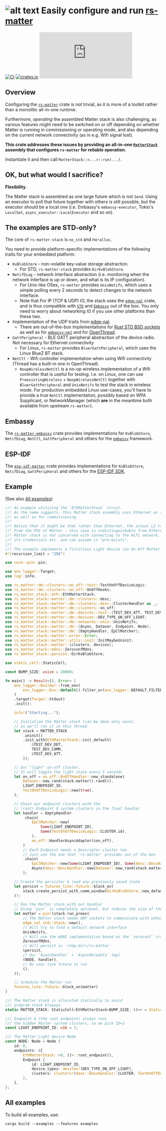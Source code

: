 # ![alt text](https://avatars.githubusercontent.com/u/61027988?s=48&v=4 "rs-matter-stack") Easily configure and run [rs-matter](https://github.com/project-chip/rs-matter)

[![CI](https://github.com/ivmarkov/rs-matter-stack/actions/workflows/ci.yml/badge.svg)](https://github.com/ivmarkov/rs-matter-stack/actions/workflows/ci.yml)
[![crates.io](https://img.shields.io/crates/v/rs-matter-stack.svg)](https://crates.io/crates/rs-matter-stack)
[![Matrix](https://img.shields.io/matrix/matter-rs:matrix.org?label=join%20matrix&color=BEC5C9&logo=matrix)](https://matrix.to/#/#matter-rs:matrix.org)

## Overview

Configuring the [`rs-matter`](https://github.com/project-chip/rs-matter) crate is not trivial, as it is more of a toolkit rather than a monolitic all-in-one runtime.

Furthermore, _operating_ the assembled Matter stack is also challenging, as various features might need to be switched on or off depending on whether Matter is running in commissioning or operating mode, and also depending on the current network connectivity (as in e.g. Wifi signal lost).

**This crate addresses these issues by providing an all-in-one [`MatterStack`](https://github.com/ivmarkov/rs-matter-stack/blob/master/src/lib.rs) assembly that configures `rs-matter` for reliable operation.**

Instantiate it and then call `MatterStack::<...>::run(...)`.

## OK, but what would I sacrifice?

**Flexibility**.

The Matter stack is assembled as one large future which is not `Send`. Using an executor to poll that future together with others is still possible, but the executor should be a local one (i.e. Embassy's `embassy-executor`, Tokio's `LocalSet`, `async_executor::LocalExecutor` and so on).

## The examples are STD-only?

The core of `rs-matter-stack` is `no_std` and no-`alloc`.

You need to provide platform-specific implementations of the following traits for your embedded platform:
- `KvBlobStore` - non-volatile key-value storage abstraction.
  - For STD, `rs-matter-stack` provides `DirKvBlobStore`.
- `NetifDiag` - network interface abstraction (i.e. monitoring when the network interface is up or down, and what is its IP configuration).
  - For Unix-like OSes, `rs-matter` provides `UnixNetifs`, which uses a simple polling every 2 seconds to detect changes to the network interface.
  - Note that For IP (TCP & UDP) IO, the stack uses the [`edge-nal`](https://github.com/ivmarkov/edge-net/tree/master/edge-nal) crate, and is thus compatible with [`STD`](https://github.com/ivmarkov/edge-net/tree/master/edge-nal-std) and [`Embassy`](https://github.com/ivmarkov/edge-net/tree/master/edge-nal-embassy) out of the box. You only need to worry about networking IO if you use other platforms than these two.
- Implementation of the UDP traits from [edge-nal](https://github.com/ivmarkov/edge-net/tree/master/edge-nal).
  - There are out-of-the-box implementations for [Rust STD BSD sockets](https://github.com/ivmarkov/edge-net/tree/master/edge-nal-std) as well as for [`embassy-net`](https://github.com/ivmarkov/edge-net/tree/master/edge-nal-embassy) and for [OpenThread](https://github.com/ivmarkov/esp-openthread/blob/main/openthread/src/enal.rs).
- `GattPeripheral` - BLE GATT peripheral abstraction of the device radio. Not necessary for Ethernet connectivity
  - For Linux, `rs-matter` provides `BluerGattPeripheral`, which uses the Linux BlueZ BT stack.
- `NetCtl` - Wifi controller implementation when using Wifi connectivity (Thread has a built-in one in OpenThread).
  - `NoopWirelessNetCtl` is a no-op wireless implementation of a Wifi controller that is useful for testing. I.e. on Linux, one can use `PreexistingWireless` + `NoopWirelessNetCtl` together with `BluerGattPeripheral` and `UnixNetifs` to test the stack in wireless mode. For production embedded Linux use-cases, you'll have to provide a true `NetCtl` implementation, possibly based on WPA Supplicant, or NetworkManager (which **are** in the meantime both available from upstream `rs-matter`).

## Embassy

The [`rs-matter-embassy`](https://github.com/ivmarkov/rs-matter-embassy) crate provides implementations for `KvBlobStore`, `NetifDiag`, `NetCtl`, `GattPeripheral` and others for the [`embassy`](https://github.com/embassy-rs/embassy) framework.

## ESP-IDF

The [`esp-idf-matter`](https://github.com/ivmarkov/esp-idf-matter) crate provides implementations for `KvBlobStore`, `NetifDiag`, `GattPeripheral` and others for the [ESP-IDF SDK](https://github.com/esp-rs/esp-idf-svc).

## Example

(See also [All examples](#all-examples))

```rust
//! An example utilizing the `EthMatterStack` struct.
//! As the name suggests, this Matter stack assembly uses Ethernet as the main transport,
//! as well as for commissioning.
//!
//! Notice that it might be that rather than Ethernet, the actual L2 transport is Wifi.
//! From the POV of Matter - this case is indistinguishable from Ethernet as long as the
//! Matter stack is not concerned with connecting to the Wifi network, managing
//! its credentials etc. and can assume it "pre-exists".
//!
//! The example implements a fictitious Light device (an On-Off Matter cluster).
#![recursion_limit = "256"]

use core::pin::pin;

use env_logger::Target;
use log::info;

use rs_matter::dm::clusters::on_off::test::TestOnOffDeviceLogic;
use rs_matter::dm::clusters::on_off::OnOffHooks;
use rs_matter_stack::eth::EthMatterStack;
use rs_matter_stack::matter::dm::clusters::desc;
use rs_matter_stack::matter::dm::clusters::desc::ClusterHandler as _;
use rs_matter_stack::matter::dm::clusters::on_off;
use rs_matter_stack::matter::dm::devices::test::{TEST_DEV_ATT, TEST_DEV_COMM, TEST_DEV_DET};
use rs_matter_stack::matter::dm::devices::DEV_TYPE_ON_OFF_LIGHT;
use rs_matter_stack::matter::dm::networks::unix::UnixNetifs;
use rs_matter_stack::matter::dm::{Async, Dataver, Endpoint, Node};
use rs_matter_stack::matter::dm::{EmptyHandler, EpClMatcher};
use rs_matter_stack::matter::error::Error;
use rs_matter_stack::matter::utils::init::InitMaybeUninit;
use rs_matter_stack::matter::{clusters, devices};
use rs_matter_stack::mdns::ZeroconfMdns;
use rs_matter_stack::persist::DirKvBlobStore;

use static_cell::StaticCell;

const BUMP_SIZE: usize = 20000;

fn main() -> Result<(), Error> {
    env_logger::Builder::from_env(
        env_logger::Env::default().filter_or(env_logger::DEFAULT_FILTER_ENV, "info"),
    )
    .target(Target::Stdout)
    .init();

    info!("Starting...");

    // Initialize the Matter stack (can be done only once),
    // as we'll run it in this thread
    let stack = MATTER_STACK
        .uninit()
        .init_with(EthMatterStack::init_default(
            &TEST_DEV_DET,
            TEST_DEV_COMM,
            &TEST_DEV_ATT,
        ));

    // Our "light" on-off cluster.
    // It will toggle the light state every 5 seconds
    let on_off = on_off::OnOffHandler::new_standalone(
        Dataver::new_rand(stack.matter().rand()),
        LIGHT_ENDPOINT_ID,
        TestOnOffDeviceLogic::new(true),
    );

    // Chain our endpoint clusters with the
    // (root) Endpoint 0 system clusters in the final handler
    let handler = EmptyHandler
        .chain(
            EpClMatcher::new(
                Some(LIGHT_ENDPOINT_ID),
                Some(TestOnOffDeviceLogic::CLUSTER.id),
            ),
            on_off::HandlerAsyncAdaptor(&on_off),
        )
        // Each Endpoint needs a Descriptor cluster too
        // Just use the one that `rs-matter` provides out of the box
        .chain(
            EpClMatcher::new(Some(LIGHT_ENDPOINT_ID), Some(desc::DescHandler::CLUSTER.id)),
            Async(desc::DescHandler::new(Dataver::new_rand(stack.matter().rand())).adapt()),
        );

    // Create the persister & load any previously saved state
    let persist = futures_lite::future::block_on(
        stack.create_persist_with_comm_window(DirKvBlobStore::new_default()),
    )?;

    // Run the Matter stack with our handler
    // Using `pin!` is completely optional, but reduces the size of the final future
    let matter = pin!(stack.run_preex(
        // The Matter stack needs UDP sockets to communicate with other Matter devices
        edge_nal_std::Stack::new(),
        // Will try to find a default network interface
        UnixNetifs,
        // Will use the mDNS implementation based on the `zeroconf` crate
        ZeroconfMdns,
        // Will persist in `<tmp-dir>/rs-matter`
        &persist,
        // Our `AsyncHandler` + `AsyncMetadata` impl
        (NODE, handler),
        // No user task future to run
        (),
    ));

    // Schedule the Matter run
    futures_lite::future::block_on(matter)
}

/// The Matter stack is allocated statically to avoid
/// program stack blowups.
static MATTER_STACK: StaticCell<EthMatterStack<BUMP_SIZE, ()>> = StaticCell::new();

/// Endpoint 0 (the root endpoint) always runs
/// the hidden Matter system clusters, so we pick ID=1
const LIGHT_ENDPOINT_ID: u16 = 1;

/// The Matter Light device Node
const NODE: Node = Node {
    id: 0,
    endpoints: &[
        EthMatterStack::<0, ()>::root_endpoint(),
        Endpoint {
            id: LIGHT_ENDPOINT_ID,
            device_types: devices!(DEV_TYPE_ON_OFF_LIGHT),
            clusters: clusters!(desc::DescHandler::CLUSTER, TestOnOffDeviceLogic::CLUSTER),
        },
    ],
};
```

## All examples

To build all examples, use:

```
cargo build --examples --features examples
```
